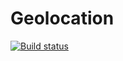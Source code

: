 # Geolocation

[![Build status](https://ci.appveyor.com/api/projects/status/rygk8ri2gmy72mim?svg=true)](https://ci.appveyor.com/project/nektoSV/geolocation)